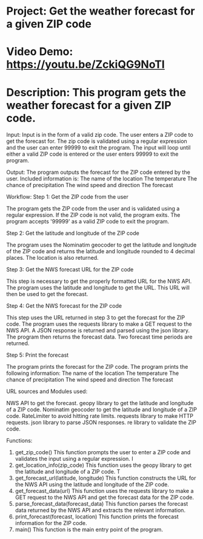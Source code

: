 # Project: Get the weather forecast for a given ZIP code
# Video Demo:  https://youtu.be/ZckiQG9NoTI
# Description: This program gets the weather forecast for a given ZIP code. 
               

Input:
Input is in the form of a valid zip code. The user enters a ZIP code to get the forecast for. 
The zip code is validated using a regular expression and the user can enter 99999 to exit the program.
The input will loop until either a valid ZIP code is entered or the user enters 99999 to exit the program.

Output:
The program outputs the forecast for the ZIP code entered by the user. Included information is:
    The name of the location
    The temperature
    The chance of precipitation
    The wind speed and direction
    The forecast

Workflow:
Step 1: Get the ZIP code from the user

The program gets the ZIP code from the user and is validated using a regular expression. If the ZIP code is not valid, the program exits.
The program accepts '99999' as a valid ZIP code to exit the program.

Step 2: Get the latitude and longitude of the ZIP code

The program uses the Nominatim geocoder to get the latitude and longitude of the ZIP code and returns the latitude and longitude rounded to 4 decimal places.
The location is also returned.

Step 3: Get the NWS forecast URL for the ZIP code

This step is necessary to get the properly formatted URL for the NWS API. The program uses the latitude and longitude to get the URL.
This URL will then be used to get the forecast.

Step 4: Get the NWS forecast for the ZIP code

This step uses the URL returned in step 3 to get the forecast for the ZIP code. The program uses the requests library to make a GET request to the NWS API.
A JSON response is returned and parsed using the json library. The program then returns the forecast data.
Two forecast time periods are returned.

Step 5: Print the forecast

The program prints the forecast for the ZIP code. The program prints the following information:
    The name of the location
    The temperature
    The chance of precipitation
    The wind speed and direction
    The forecast

URL sources and Modules used:

NWS API to get the forecast.
geopy library to get the latitude and longitude of a ZIP code.
Nominatim geocoder to get the latitude and longitude of a ZIP code.
RateLimiter to avoid hitting rate limits.
requests library to make HTTP requests.
json library to parse JSON responses.
re library to validate the ZIP code.

Functions:

1. get_zip_code()
   This function prompts the user to enter a ZIP code and validates the input using a regular expression. I
2. get_location_info(zip_code)
   This function uses the geopy library to get the latitude and longitude of a ZIP code. T
3. get_forecast_url(latitude, longitude)
   This function constructs the URL for the NWS API using the latitude and longitude of the ZIP code. 
4. get_forecast_data(url)
   This function uses the requests library to make a GET request to the NWS API and get the forecast data for the ZIP code.
5. parse_forecast_data(forecast_data)
   This function parses the forecast data returned by the NWS API and extracts the relevant information. 
6. print_forecast(forecast, location)
   This function prints the forecast information for the ZIP code. 
7. main()
   This function is the main entry point of the program. 
